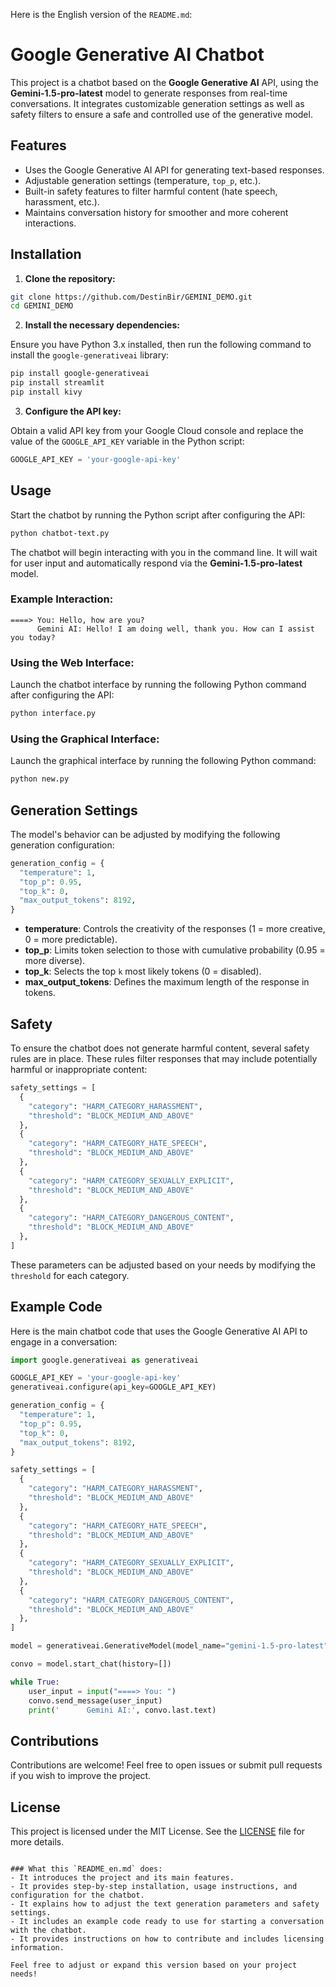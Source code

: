 Here is the English version of the `README.md`:

# Google Generative AI Chatbot

This project is a chatbot based on the **Google Generative AI** API, using the **Gemini-1.5-pro-latest** model to generate responses from real-time conversations. It integrates customizable generation settings as well as safety filters to ensure a safe and controlled use of the generative model.

## Features

- Uses the Google Generative AI API for generating text-based responses.
- Adjustable generation settings (temperature, `top_p`, etc.).
- Built-in safety features to filter harmful content (hate speech, harassment, etc.).
- Maintains conversation history for smoother and more coherent interactions.

## Installation

1. **Clone the repository:**

```bash
git clone https://github.com/DestinBir/GEMINI_DEMO.git
cd GEMINI_DEMO
```

2. **Install the necessary dependencies:**

Ensure you have Python 3.x installed, then run the following command to install the `google-generativeai` library:

```bash
pip install google-generativeai
pip install streamlit
pip install kivy
```

3. **Configure the API key:**

Obtain a valid API key from your Google Cloud console and replace the value of the `GOOGLE_API_KEY` variable in the Python script:

```python
GOOGLE_API_KEY = 'your-google-api-key'
```

## Usage

Start the chatbot by running the Python script after configuring the API:

```bash
python chatbot-text.py
```

The chatbot will begin interacting with you in the command line. It will wait for user input and automatically respond via the **Gemini-1.5-pro-latest** model.

### Example Interaction:

```
====> You: Hello, how are you?
      Gemini AI: Hello! I am doing well, thank you. How can I assist you today?
```

### Using the Web Interface:

Launch the chatbot interface by running the following Python command after configuring the API:

```bash
python interface.py
```

### Using the Graphical Interface:

Launch the graphical interface by running the following Python command:

```bash
python new.py
```

## Generation Settings

The model's behavior can be adjusted by modifying the following generation configuration:

```python
generation_config = {
  "temperature": 1,
  "top_p": 0.95,
  "top_k": 0,
  "max_output_tokens": 8192,
}
```

- **temperature**: Controls the creativity of the responses (1 = more creative, 0 = more predictable).
- **top_p**: Limits token selection to those with cumulative probability (0.95 = more diverse).
- **top_k**: Selects the top `k` most likely tokens (0 = disabled).
- **max_output_tokens**: Defines the maximum length of the response in tokens.

## Safety

To ensure the chatbot does not generate harmful content, several safety rules are in place. These rules filter responses that may include potentially harmful or inappropriate content:

```python
safety_settings = [
  {
    "category": "HARM_CATEGORY_HARASSMENT",
    "threshold": "BLOCK_MEDIUM_AND_ABOVE"
  },
  {
    "category": "HARM_CATEGORY_HATE_SPEECH",
    "threshold": "BLOCK_MEDIUM_AND_ABOVE"
  },
  {
    "category": "HARM_CATEGORY_SEXUALLY_EXPLICIT",
    "threshold": "BLOCK_MEDIUM_AND_ABOVE"
  },
  {
    "category": "HARM_CATEGORY_DANGEROUS_CONTENT",
    "threshold": "BLOCK_MEDIUM_AND_ABOVE"
  },
]
```

These parameters can be adjusted based on your needs by modifying the `threshold` for each category.

## Example Code

Here is the main chatbot code that uses the Google Generative AI API to engage in a conversation:

```python
import google.generativeai as generativeai

GOOGLE_API_KEY = 'your-google-api-key'
generativeai.configure(api_key=GOOGLE_API_KEY)

generation_config = {
  "temperature": 1,
  "top_p": 0.95,
  "top_k": 0,
  "max_output_tokens": 8192,
}

safety_settings = [
  {
    "category": "HARM_CATEGORY_HARASSMENT",
    "threshold": "BLOCK_MEDIUM_AND_ABOVE"
  },
  {
    "category": "HARM_CATEGORY_HATE_SPEECH",
    "threshold": "BLOCK_MEDIUM_AND_ABOVE"
  },
  {
    "category": "HARM_CATEGORY_SEXUALLY_EXPLICIT",
    "threshold": "BLOCK_MEDIUM_AND_ABOVE"
  },
  {
    "category": "HARM_CATEGORY_DANGEROUS_CONTENT",
    "threshold": "BLOCK_MEDIUM_AND_ABOVE"
  },
]

model = generativeai.GenerativeModel(model_name="gemini-1.5-pro-latest", generation_config=generation_config, safety_settings=safety_settings)

convo = model.start_chat(history=[])

while True:
    user_input = input("====> You: ")
    convo.send_message(user_input)
    print('      Gemini AI:', convo.last.text)
```

## Contributions

Contributions are welcome! Feel free to open issues or submit pull requests if you wish to improve the project.

## License

This project is licensed under the MIT License. See the [LICENSE](./LICENSE) file for more details.
```

### What this `README_en.md` does:
- It introduces the project and its main features.
- It provides step-by-step installation, usage instructions, and configuration for the chatbot.
- It explains how to adjust the text generation parameters and safety settings.
- It includes an example code ready to use for starting a conversation with the chatbot.
- It provides instructions on how to contribute and includes licensing information.

Feel free to adjust or expand this version based on your project needs!